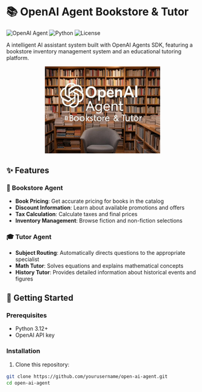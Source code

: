 # 📚 OpenAI Agent Bookstore & Tutor

![OpenAI Agent](https://img.shields.io/badge/OpenAI-Agent-brightgreen)
![Python](https://img.shields.io/badge/Python-3.12-blue)
![License](https://img.shields.io/badge/License-MIT-yellow)

A intelligent AI assistant system built with OpenAI Agents SDK, featuring a bookstore inventory management system and an educational tutoring platform.

<div align="center">
  <img src="image/agent-logo.jpg" width="60%" alt="Project Logo">
</div>

## ✨ Features

### 📖 Bookstore Agent
- **Book Pricing**: Get accurate pricing for books in the catalog
- **Discount Information**: Learn about available promotions and offers
- **Tax Calculation**: Calculate taxes and final prices
- **Inventory Management**: Browse fiction and non-fiction selections

### 🎓 Tutor Agent
- **Subject Routing**: Automatically directs questions to the appropriate specialist
- **Math Tutor**: Solves equations and explains mathematical concepts
- **History Tutor**: Provides detailed information about historical events and figures

## 🚀 Getting Started

### Prerequisites
- Python 3.12+
- OpenAI API key

### Installation

1. Clone this repository:
```bash
git clone https://github.com/yourusername/open-ai-agent.git
cd open-ai-agent